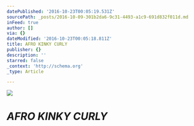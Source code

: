 ```yaml
---
datePublished: '2016-10-23T00:05:19.531Z'
sourcePath: _posts/2016-10-09-301b2da6-9c31-4493-a1c9-691d832f011d.md
inFeed: true
author: []
via: {}
dateModified: '2016-10-23T00:05:18.811Z'
title: AFRO KINKY CURLY
publisher: {}
description: ''
starred: false
_context: 'http://schema.org'
_type: Article

---
```

![](https://the-grid-user-content.s3-us-west-2.amazonaws.com/2ca902fc-ed29-4188-968a-e422b83c6092.jpg)

# _**AFRO KINKY CURLY**_